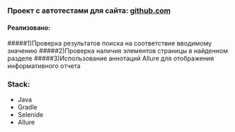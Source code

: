 ### Проект с автотестами для сайта: [github.com](https://github.com//)
#### Реализовано:
#####1)Проверка результатов поиска на соответствие вводимому значению
#####2)Проверка наличия элементов страницы в найденном разделе
#####3)Использование аннотаций Allure для отображения информативного отчета
### Stack:
- Java
- Gradle
- Selenide
- Allure